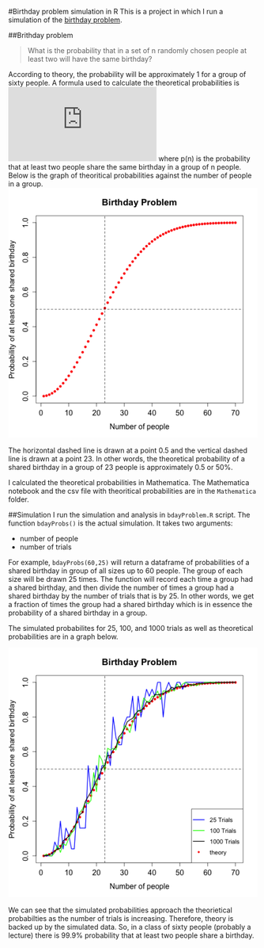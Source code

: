 #Birthday problem simulation in R
This is a project in which I run a simulation of the [birthday problem](http://en.wikipedia.org/wiki/Birthday_problem).

##Brithday problem
> What is the probability that in a set of n randomly chosen people at least two will have the same birthday? 

According to theory, the probability will be approximately 1 for a group of sixty people. A formula used to calculate the theoretical probabilities is 
![theory bdayprobs](http://latex.codecogs.com/gif.latex?p%28n%29%3D1-%5Cfrac%7B365%21%7D%7B365%5En%28365-n%29%21%7D)
where p(n) is the probability that at least two people share the same birthday in a group of n people. Below is the graph of theoritical probabilities against the number of people in a group.
![theoryprobs](https://raw.githubusercontent.com/KobaKhit/Bday-Problem-in-R/master/R%20output/TheoryBdayProbs.png)     

The horizontal dashed line is drawn at a point 0.5 and the vertical dashed line is drawn at a point 23. In other words, the theoretical probability of a shared birthday in a group of 23 people is approximately 0.5 or 50%. 

I calculated the theoretical probabilities in Mathematica. The Mathematica notebook and the csv file with theoritical probabilities are in the `Mathematica` folder.

##Simulation
I run the simulation and analysis in `bdayProblem.R` script. The function `bdayProbs()` is the actual simulation. It takes two arguments: 
- number of people
- number of trials

For example, `bdayProbs(60,25)` will return a dataframe of probabilities of a shared birthday in group of all sizes up to 60 people. The group of each size will be drawn 25 times. The function will record each time a group had a shared birthday, and then divide the number of times a group had a shared birthday by the number of trials that is by 25. In other words, we get a fraction of times the group had a shared birthday which is in essence the probability of a shared birthday in a group.

The simulated probabilites for 25, 100, and 1000 trials as well as theoretical probabilities are in a graph below.

![bdayprobs graph](https://raw.githubusercontent.com/KobaKhit/Bday-Problem-in-R/master/R%20output/SharedBdayProbs.png)

 We can see that the simulated probabilities approach the theorietical probabilties as the number of trials is increasing.  Therefore, theory is backed up by the simulated data. So, in a class of sixty people (probably a lecture) there is 99.9% probability that at least two people share a birthday.

